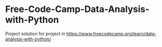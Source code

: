 ﻿# Free-Code-Camp-Data-Analysis-with-Python

 Project solution for project in https://www.freecodecamp.org/learn/data-analysis-with-python/
